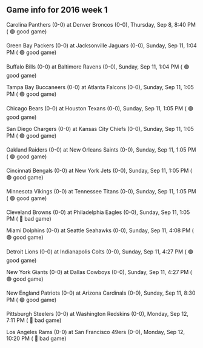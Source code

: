 ## Game info for 2016 week 1
Carolina Panthers (0-0) at Denver Broncos (0-0), Thursday, Sep 8, 8:40 PM (	:green_circle: good game)



Green Bay Packers (0-0) at Jacksonville Jaguars (0-0), Sunday, Sep 11, 1:04 PM (	:green_circle: good game)

Buffalo Bills (0-0) at Baltimore Ravens (0-0), Sunday, Sep 11, 1:04 PM (	:green_circle: good game)

Tampa Bay Buccaneers (0-0) at Atlanta Falcons (0-0), Sunday, Sep 11, 1:05 PM (	:green_circle: good game)

Chicago Bears (0-0) at Houston Texans (0-0), Sunday, Sep 11, 1:05 PM (	:green_circle: good game)

San Diego Chargers (0-0) at Kansas City Chiefs (0-0), Sunday, Sep 11, 1:05 PM (	:green_circle: good game)

Oakland Raiders (0-0) at New Orleans Saints (0-0), Sunday, Sep 11, 1:05 PM (	:green_circle: good game)

Cincinnati Bengals (0-0) at New York Jets (0-0), Sunday, Sep 11, 1:05 PM (	:green_circle: good game)

Minnesota Vikings (0-0) at Tennessee Titans (0-0), Sunday, Sep 11, 1:05 PM (	:green_circle: good game)

Cleveland Browns (0-0) at Philadelphia Eagles (0-0), Sunday, Sep 11, 1:05 PM (	:red_circle: bad game)



Miami Dolphins (0-0) at Seattle Seahawks (0-0), Sunday, Sep 11, 4:08 PM (	:green_circle: good game)

Detroit Lions (0-0) at Indianapolis Colts (0-0), Sunday, Sep 11, 4:27 PM (	:green_circle: good game)

New York Giants (0-0) at Dallas Cowboys (0-0), Sunday, Sep 11, 4:27 PM (	:green_circle: good game)



New England Patriots (0-0) at Arizona Cardinals (0-0), Sunday, Sep 11, 8:30 PM (	:green_circle: good game)



Pittsburgh Steelers (0-0) at Washington Redskins (0-0), Monday, Sep 12, 7:11 PM (	:red_circle: bad game)



Los Angeles Rams (0-0) at San Francisco 49ers (0-0), Monday, Sep 12, 10:20 PM (	:red_circle: bad game)

